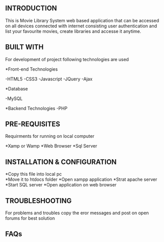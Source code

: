 INTRODUCTION
--------------

This is Movie Library System web based application that can be accessed on all devices connected with internet consisting user authentication  and list your favourite movies, create libraries and accesse it anytime.


BUILT WITH
--------------
For development of project following  technologies are used

*Front-end Technologies

-HTML5
-CSS3
-Javascript
-JQuery
-Ajax

*Database

-MySQL

*Backend Technologies
-PHP


PRE-REQUISITES
----------------

Requirments for running on local computer

*Xamp or Wamp
*Web Browser
*Sql Server



INSTALLATION & CONFIGURATION
-----------------------------

*Copy this file into local pc  
*Move it to htdocs folder
*Open xampp application
*Strat apache server
*Start SQL server
*Open application on web browser



TROUBLESHOOTING
----------------

For problems and troubles copy the eror messages and post on open forums for best solution


FAQs
-----
